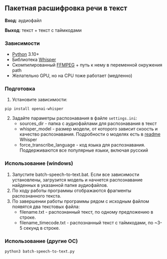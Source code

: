 ## Пакетная расшифровка речи в текст

**Вход**: аудиофайл

**Выход**: текст + текст с таймкодами

### Зависимости

- [Python](https://python.org) 3.10+
- Библиотека [Whisper](https://github.com/openai/whisper)
- Скомпилированный [FFMPEG](https://ffmpeg.org/download.html) + путь к нему в переменной окружения path
- Желательно GPU, но на CPU тоже работает (медленно)

### Подготовка

1. Установите зависимости:
```
pip install openai-whisper
```

2. Задайте параметры распознавания в файле `settings.ini`:
   - sources_dir - папка с аудиофайлами для распознавания в текст
   - whisper_model - размер модели, от которого зависит скоость и качество распознавания. Подробности о моделях есть в [readme](https://github.com/openai/whisper#available-models-and-languages) Whisper
   - force_transcribe_language - код языка для распознавания. Поддерживаются все популярные языки, включая русский

### Использование (windows)

1. Запустите batch-speech-to-text.bat. Если все зависимости установлены, загрузится модель и начнется распознавание найденных в указанной папке аудиофайлов.
2. По ходу работы программы отображаются фрагменты распознанного текста.
3. По завершении работы программы рядом с исходным файлом появятся два текстовых файла:
   - filename.txt - распознанный текст, по одному предложению в строке.
   - filename_timecode.txt - распознанный текст с таймкодами, по ~3-5 секунд в строке.

### Использование (другие OC)

```
python3 batch-speech-to-text.py
```
